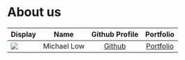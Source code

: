# About us

Display |    Name     |              Github Profile              | Portfolio 
--------|:-----------:|:----------------------------------------:|:---------:
![](https://via.placeholder.com/100.png?text=Photo) | Michael Low | [Github](https://github.com/Michael-Low) | [Portfolio](docs/team/johndoe.md)